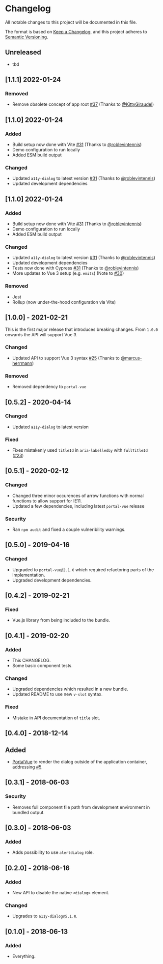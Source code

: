 # Changelog

All notable changes to this project will be documented in this file.

The format is based on [Keep a Changelog](https://keepachangelog.com/en/1.0.0/),
and this project adheres to [Semantic Versioning](https://semver.org/spec/v2.0.0.html).

## Unreleased

- tbd

## [1.1.1] 2022-01-24

### Removed

- Remove obsolete concept of app root [#37](https://github.com/morkro/vue-a11y-dialog/pull/37) (Thanks to [@KittyGiraudel](https://github.com/KittyGiraudel))

## [1.1.0] 2022-01-24

### Added

- Build setup now done with Vite [#31](https://github.com/morkro/vue-a11y-dialog/pull/31) (Thanks to [@roblevintennis](https://github.com/roblevintennis))
- Demo configuration to run locally
- Added ESM build output

### Changed

- Updated `a11y-dialog` to latest version [#31](https://github.com/morkro/vue-a11y-dialog/pull/31) (Thanks to [@roblevintennis](https://github.com/roblevintennis))
- Updated development dependencies
## [1.1.0] 2022-01-24

### Added

- Build setup now done with Vite [#31](https://github.com/morkro/vue-a11y-dialog/pull/31) (Thanks to [@roblevintennis](https://github.com/roblevintennis))
- Demo configuration to run locally
- Added ESM build output

### Changed

- Updated `a11y-dialog` to latest version [#31](https://github.com/morkro/vue-a11y-dialog/pull/31) (Thanks to [@roblevintennis](https://github.com/roblevintennis))
- Updated development dependencies
- Tests now done with Cypress [#31](https://github.com/morkro/vue-a11y-dialog/pull/31) (Thanks to [@roblevintennis](https://github.com/roblevintennis))
- More updates to Vue 3 setup (e.g. `emits`) (Note to [#30](https://github.com/morkro/vue-a11y-dialog/pull/30))

### Removed

- Jest
- Rollup (now under-the-hood configuration via Vite)

## [1.0.0] - 2021-02-21

This is the first major release that introduces breaking changes. From `1.0.0` onwards the API will support Vue 3.

### Changed

- Updated API to support Vue 3 syntax [#25](https://github.com/morkro/vue-a11y-dialog/pull/25) (Thanks to [@marcus-herrmann](https://github.com/marcus-herrmann))

### Removed

- Removed dependency to `portal-vue`

## [0.5.2] - 2020-04-14

### Changed

- Updated `a11y-dialog` to latest version

### Fixed

- Fixes mistakenly used `titleId` in `aria-labelledby` with `fullTitleId` ([#23](https://github.com/morkro/vue-a11y-dialog/pull/23))

## [0.5.1] - 2020-02-12

### Changed

- Changed three minor occurences of arrow functions with normal functions to allow support for IE11.
- Updated a few dependencies, including latest `portal-vue` release

### Security

- Ran `npm audit` and fixed a couple vulneribility warnings.

## [0.5.0] - 2019-04-16

### Changed

- Upgraded to `portal-vue@2.1.0` which required refactoring parts of the implementation.
- Upgraded development dependencies.

## [0.4.2] - 2019-02-21

### Fixed

- Vue.js library from being included to the bundle.

## [0.4.1] - 2019-02-20

### Added

- This CHANGELOG.
- Some basic component tests.

### Changed

- Upgraded dependencies which resulted in a new bundle.
- Updated README to use new `v-slot` syntax.

### Fixed

- Mistake in API documentation of `title` slot.

## [0.4.0] - 2018-12-14

## Added

- [PortalVue](https://github.com/LinusBorg/portal-vue) to render the dialog outside of the application container, addressing [#5](https://github.com/morkro/vue-a11y-dialog/issues/5).

## [0.3.1] - 2018-06-03

### Security

- Removes full component file path from development environment in bundled output.

## [0.3.0] - 2018-06-03

### Added

- Adds possibility to use `alertdialog` role.

## [0.2.0] - 2018-06-16

### Added

- New API to disable the native `<dialog>` element.

### Changed

- Upgrades to `a11y-dialog@5.1.0`.

## [0.1.0] - 2018-06-13

### Added

- Everything.
